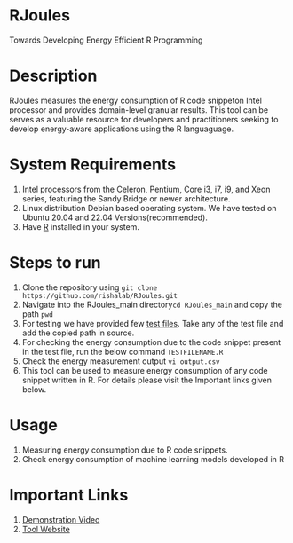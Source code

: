 # RJoules
Towards Developing Energy Efficient R Programming
# Description
RJoules measures the energy consumption of R code snippeton Intel processor and provides domain-level granular results. This tool can be serves as a valuable resource for developers and practitioners seeking to develop energy-aware applications using the R languaguage. 

# System Requirements
1. Intel processors from the Celeron, Pentium, Core i3, i7, i9, and Xeon series, featuring the Sandy Bridge or newer architecture.</li>
2. Linux distribution Debian based operating system. We have tested on Ubuntu 20.04 and 22.04 Versions(recommended).</li>
3. Have <a href="https://cran.r-project.org">R</a> installed in your system.</li>

# Steps to run
1. Clone the repository using ```git clone https://github.com/rishalab/RJoules.git```
2. Navigate into the RJoules_main directory```cd RJoules_main``` and copy the path ```pwd```
3. For testing we have provided few <a href="https://github.com/rishalab/RJoules/tree/main/Test_files">test files</a>. Take any of the test file and add the copied path in source.
4. For checking the energy consumption due to the code snippet present in the test file, run the below command
 ```TESTFILENAME.R```
4. Check the energy measurement output ```vi output.csv```
5. This tool can be used to measure energy consumption of any code snippet written in R. For details please visit the Important links given below.


# Usage
1. Measuring energy consumption due to R code snippets.
2. Check energy consumption of machine learning models developed in R 


# Important Links
1. [Demonstration Video](https://www.youtube.com/watch?v=hP4pWJ4AKxE)
2. [Tool Website](https://rishalab.github.io/RJoules/)
